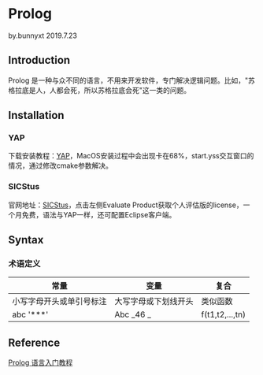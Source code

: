 # Prolog
by.bunnyxt 2019.7.23

## Introduction
Prolog 是一种与众不同的语言，不用来开发软件，专门解决逻辑问题。比如，"苏格拉底是人，人都会死，所以苏格拉底会死"这一类的问题。

## Installation
### YAP
下载安装教程：[YAP](https://www.dcc.fc.up.pt/~vsc/yap/)，MacOS安装过程中会出现卡在68%，start.yss交互窗口的情况，通过修改cmake参数解决。

### SICStus
官网地址：[SICStus](https://sicstus.sics.se)，点击左侧Evaluate Product获取个人评估版的license，一个月免费，语法与YAP一样，还可配置Eclipse客户端。

## Syntax
### 术语定义
常量|变量|复合
-|-|-
小写字母开头或单引号标注|大写字母或下划线开头|类似函数
abc '***'|Abc _46 _|f(t1,t2,...,tn)

## Reference
[Prolog 语言入门教程](http://www.ruanyifeng.com/blog/2019/01/prolog.html?hmsr=toutiao.io&utm_medium=toutiao.io&utm_source=toutiao.io)


